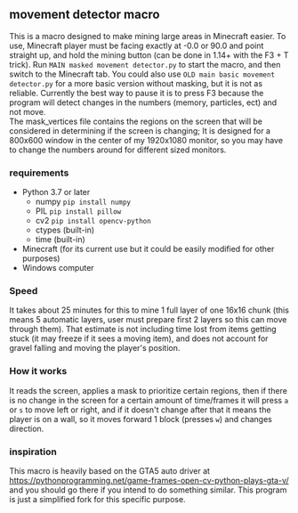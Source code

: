 ## movement detector macro
 This is a macro  designed to make mining large areas in Minecraft easier.
To use, Minecraft player must be facing exactly at -0.0 or 90.0 and point straight up, and hold the mining button (can be done in 1.14+ with the F3 + T trick).
Run `MAIN masked movement detector.py` to start the macro, and then switch to the Minecraft tab. You could also use `OLD main basic movement detector.py` for a more basic version without masking, but it is not as reliable.
Currently the best way to pause it is to press F3 because the program will detect changes in the numbers (memory, particles, ect) and not move.  
 The mask_vertices file contains the regions on the screen that will be considered in determining if the screen is changing;
It is designed for a 800x600 window in the center of my 1920x1080 monitor, so you may have to change the numbers around for different sized monitors.

### requirements
* Python 3.7 or later
  - numpy 	`pip install numpy`
  - PIL 	`pip install pillow`
  - cv2 	`pip install opencv-python`
  - ctypes (built-in)
  - time (built-in)
* Minecraft (for its current use but it could be easily modified for other purposes)
* Windows computer

### Speed
It takes about 25 minutes for this to mine 1 full layer of one 16x16 chunk (this means 5 automatic layers, user must prepare first 2 layers so this can move through them).
That estimate is not including time lost from items getting stuck (it may freeze if it sees a moving item), and does not account for gravel falling and moving the player's position.

### How it works
It reads the screen, applies a mask to prioritize certain regions, then if there is no change in the screen for a certain amount of time/frames
it will press `a` or `s` to move left or right, and if it doesn't change after that it means the player is on a wall, so it moves forward 1 block (presses `w`) and changes direction.

### inspiration
This macro is heavily based on the GTA5 auto driver at https://pythonprogramming.net/game-frames-open-cv-python-plays-gta-v/  
and you should go there if you intend to do something similar. This program is just a simplified fork for this specific purpose.
